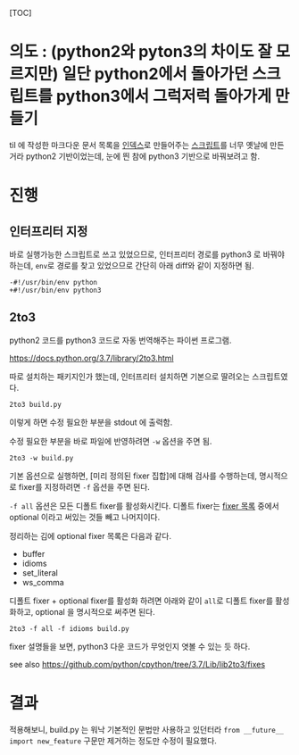 [TOC]


# 의도 : (python2와 pyton3의 차이도 잘 모르지만) 일단 python2에서 돌아가던 스크립트를 python3에서 그럭저럭 돌아가게 만들기

til 에 작성한 마크다운 문서 목록을 [인덱스](../index.md)로 만들어주는 [스크립트](../build.py)를 너무 옛날에 만든거라 python2 기반이었는데, 눈에 띈 참에 python3 기반으로 바꿔보려고 함.

# 진행
## 인터프리터 지정

바로 실행가능한 스크립트로 쓰고 있었으므로, 인터프리터 경로를 python3 로 바꿔야 하는데, `env`로 경로를 찾고 있었으므로 간단히 아래 diff와 같이 지정하면 됨.

```
-#!/usr/bin/env python
+#!/usr/bin/env python3
```

## 2to3

python2 코드를 python3 코드로 자동 번역해주는 파이썬 프로그램.

https://docs.python.org/3.7/library/2to3.html

따로 설치하는 패키지인가 했는데, 인터프리터 설치하면 기본으로 딸려오는 스크립트였다.

```
2to3 build.py
```
이렇게 하면 수정 필요한 부분을 stdout 에 출력함.

수정 필요한 부분을 바로 파일에 반영하려면 `-w` 옵션을 주면 됨.
```
2to3 -w build.py
```

기본 옵션으로 실행하면, [미리 정의된 fixer 집합]에 대해 검사를 수행하는데, 명시적으로 fixer를 지정하려면 `-f` 옵션을 주면 된다.

`-f all` 옵션은 모든 디폴트 fixer를 활성화시킨다. 디폴트 fixer는 [fixer 목록](https://docs.python.org/3.7/library/2to3.html#to3-fixers) 중에서 optional 이라고 써있는 것들 빼고 나머지이다.

정리하는 김에 optional fixer 목록은 다음과 같다.

- buffer
- idioms
- set_literal
- ws_comma

디폴트 fixer + optional fixer를 활성화 하려면 아래와 같이 `all`로 디폴트 fixer를 활성화하고, optional 을 명시적으로 써주면 된다.
```
2to3 -f all -f idioms build.py
```

fixer 설명들을 보면, python3 다운 코드가 무엇인지 엿볼 수 있는 듯 하다.

see also https://github.com/python/cpython/tree/3.7/Lib/lib2to3/fixes

# 결과

적용해보니, build.py 는 워낙 기본적인 문법만 사용하고 있던터라 `from __future__ import new_feature` 구문만 제거하는 정도만 수정이 필요했다.
